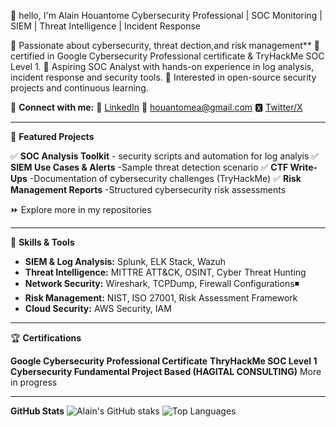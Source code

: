 👋 hello, I'm Alain Houantome
  Cybersecurity Professional | SOC Monitoring | SIEM | Threat Intelligence | Incident Response

🔷 Passionate about cybersecurity, threat dection,and risk management**
🔷 certified in Google Cybersecurity Professional certificate & TryHackMe SOC Level 1.
🔷 Aspiring SOC Analyst with hands-on experience in log analysis, incident response and security tools.
🔷 Interested in open-source security projects and continuous learning.

🧿 **Connect with me:**
🔗 [LinkedIn](https://linkedin.com/in/alain.houantome)
📧 houantomea@gmail.com
🆇 [Twitter/X](https://twitter.com/AHouantome)

-------

📌 **Featured Projects**

✅ **SOC Analysis Toolkit** - security scripts and automation for log analyis
✅ **SIEM Use Cases & Alerts** -Sample threat detection scenario
✅ **CTF Write-Ups** -Documentation of cybersecurity challenges (TryHackMe)
✅ **Risk Management Reports** -Structured cybersecurity risk assessments

⏩ Explore more in my repositories

------
🔧 **Skills & Tools**

- **SIEM & Log Analysis:** Splunk, ELK Stack, Wazuh
- **Threat Intelligence:** MITTRE ATT&CK, OSINT, Cyber Threat Hunting
- **Network Security:** Wireshark, TCPDump, Firewall Configurations◾️
- **Risk Management:** NIST, ISO 27001, Risk Assessment Framework
- **Cloud Security:** AWS Security, IAM

------

🏆 **Certifications**

 **Google Cybersecurity Professional Certificate**
 **ThryHackMe SOC Level 1**
 **Cybersecurity Fundamental Project Based (HAGITAL CONSULTING)**
 More in progress

------
**GitHub Stats**
![Alain's GitHub staks](https://gitbuh-readme-stats.vercel.app/api?usrname+AHouantome&show_icons=true&theme=tokyonight)
![Top Languages](https://github-readme-stats.vercel.app/api/top-langs/?username=AHouantome&layout=compact&theme=tokyonight)




